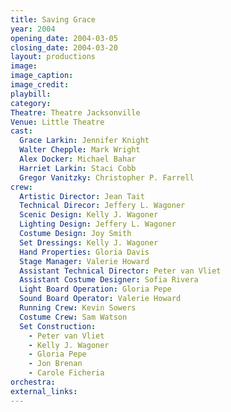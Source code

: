 ```yaml
---
title: Saving Grace
year: 2004
opening_date: 2004-03-05
closing_date: 2004-03-20
layout: productions
image:
image_caption:
image_credit:
playbill: 
category: 
Theatre: Theatre Jacksonville
Venue: Little Theatre
cast:
  Grace Larkin: Jennifer Knight
  Walter Chepple: Mark Wright
  Alex Docker: Michael Bahar
  Harriet Larkin: Staci Cobb
  Gregor Vanitzky: Christopher P. Farrell
crew:
  Artistic Director: Jean Tait
  Technical Direcor: Jeffery L. Wagoner
  Scenic Design: Kelly J. Wagoner
  Lighting Design: Jeffery L. Wagoner
  Costume Design: Joy Smith
  Set Dressings: Kelly J. Wagoner
  Hand Properties: Gloria Davis
  Stage Manager: Valerie Howard
  Assistant Technical Director: Peter van Vliet
  Assistant Costume Designer: Sofia Rivera
  Light Board Operation: Gloria Pepe
  Sound Board Operator: Valerie Howard
  Running Crew: Kevin Sowers
  Costume Crew: Sam Watson
  Set Construction:
    - Peter van Vliet
    - Kelly J. Wagoner
    - Gloria Pepe
    - Jon Brenan
    - Carole Ficheria
orchestra:
external_links:
---
```

